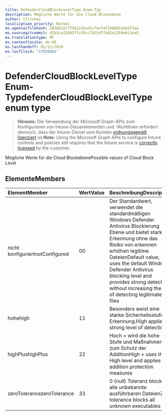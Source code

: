 ```yaml
---
title: DefenderCloudBlockLevelType Enum-Typ
description: Mögliche Werte für die Cloud Blockebene
author: tfitzmac
localization_priority: Normal
ms.openlocfilehash: 283bb12c775b1215a1bcfecf4f248882a56573aa
ms.sourcegitcommit: d2b3ca32602ffa76cc7925d7f4d1e2258e611ea5
ms.translationtype: MT
ms.contentlocale: de-DE
ms.lasthandoff: 01/11/2019
ms.locfileid: "27839501"
---
```

# <a name="defendercloudblockleveltype-enum-type"></a><span data-ttu-id="a131a-103">DefenderCloudBlockLevelType Enum-Typ</span><span class="sxs-lookup"><span data-stu-id="a131a-103">defenderCloudBlockLevelType enum type</span></span>

> <span data-ttu-id="a131a-104">**Hinweis:** Die Verwendung der Microsoft Graph-APIs zum Konfigurieren von Intune-Steuerelementen und -Richtlinien erfordert dennoch, dass der Intune-Dienst vom Kunden [ordnungsgemäß lizenziert](https://go.microsoft.com/fwlink/?linkid=839381) ist.</span><span class="sxs-lookup"><span data-stu-id="a131a-104">**Note:** Using the Microsoft Graph APIs to configure Intune controls and policies still requires that the Intune service is [correctly licensed](https://go.microsoft.com/fwlink/?linkid=839381) by the customer.</span></span>

<span data-ttu-id="a131a-105">Mögliche Werte für die Cloud Blockebene</span><span class="sxs-lookup"><span data-stu-id="a131a-105">Possible values of Cloud Block Level</span></span>
## <a name="members"></a><span data-ttu-id="a131a-106">Elemente</span><span class="sxs-lookup"><span data-stu-id="a131a-106">Members</span></span>
|<span data-ttu-id="a131a-107">Element</span><span class="sxs-lookup"><span data-stu-id="a131a-107">Member</span></span>|<span data-ttu-id="a131a-108">Wert</span><span class="sxs-lookup"><span data-stu-id="a131a-108">Value</span></span>|<span data-ttu-id="a131a-109">Beschreibung</span><span class="sxs-lookup"><span data-stu-id="a131a-109">Description</span></span>|
|:---|:---|:---|
|<span data-ttu-id="a131a-110">nicht konfiguriert</span><span class="sxs-lookup"><span data-stu-id="a131a-110">notConfigured</span></span>|<span data-ttu-id="a131a-111">0</span><span class="sxs-lookup"><span data-stu-id="a131a-111">0</span></span>|<span data-ttu-id="a131a-112">Der Standardwert, verwendet die standardmäßigen Windows Defender Antivirus Blockierung Ebene und bietet starken Erkennung ohne das Risiko von erkennen erhöhen legitime Dateien</span><span class="sxs-lookup"><span data-stu-id="a131a-112">Default value, uses the default Windows Defender Antivirus blocking level and provides strong detection without increasing the risk of detecting legitimate files</span></span>|
|<span data-ttu-id="a131a-113">hohe</span><span class="sxs-lookup"><span data-stu-id="a131a-113">high</span></span>|<span data-ttu-id="a131a-114">1</span><span class="sxs-lookup"><span data-stu-id="a131a-114">1</span></span>|<span data-ttu-id="a131a-115">Besonders weist eine starke Sicherheitsstufe Erkennung.</span><span class="sxs-lookup"><span data-stu-id="a131a-115">High applies a strong level of detection.</span></span>|
|<span data-ttu-id="a131a-116">highPlus</span><span class="sxs-lookup"><span data-stu-id="a131a-116">highPlus</span></span>|<span data-ttu-id="a131a-117">2</span><span class="sxs-lookup"><span data-stu-id="a131a-117">2</span></span>|<span data-ttu-id="a131a-118">Hoch + wird die hohe Stufe und Maßnahmen zum Schutz der Addition</span><span class="sxs-lookup"><span data-stu-id="a131a-118">High + uses the High level and applies addition protection measures</span></span>|
|<span data-ttu-id="a131a-119">zeroTolerance</span><span class="sxs-lookup"><span data-stu-id="a131a-119">zeroTolerance</span></span>|<span data-ttu-id="a131a-120">3</span><span class="sxs-lookup"><span data-stu-id="a131a-120">3</span></span>|<span data-ttu-id="a131a-121">0 (null) Toleranz blockiert alle unbekannte ausführbaren Dateien</span><span class="sxs-lookup"><span data-stu-id="a131a-121">Zero tolerance blocks all unknown executables</span></span>|



